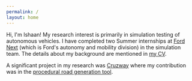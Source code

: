 ```yaml
---
permalink: /
layout: home
---
```

Hi, I'm Ishaan! My research interest is primarily in simulation testing of autonomous vehicles. I have completed two Summer internships at [Ford Next](https://fordauthority.com/2022/03/ford-next-created-by-jim-farley-last-year-to-spur-av-tech-development/) (which is Ford's autonomy and mobility division) in the simulation team. The details about my background are mentioned in [my CV](../assets/Ishaan_Paranjape_Resume01.pdf).

A significant project in my research was [Cruzway](https://ieeexplore.ieee.org/abstract/document/9304625) where my contribution was in the [procedural road generation tool](https://github.com/AugmentedDesignLab/Sumo2Unreal).   

